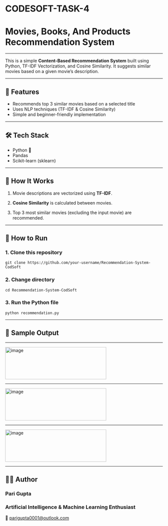 # CODESOFT-TASK-4

# Movies, Books, And Products Recommendation System

---

This is a simple **Content-Based Recommendation System** built using Python, TF-IDF Vectorization, and Cosine Similarity. It suggests similar movies based on a given movie’s description.

---

## 📌 Features

- Recommends top 3 similar movies based on a selected title
- Uses NLP techniques (TF-IDF & Cosine Similarity)
- Simple and beginner-friendly implementation

---

## 🛠️ Tech Stack

- Python 🐍
- Pandas
- Scikit-learn (sklearn)

---

## 🧠 How It Works

1. Movie descriptions are vectorized using **TF-IDF**.
   
2. **Cosine Similarity** is calculated between movies.
   
3. Top 3 most similar movies (excluding the input movie) are recommended.

---

## 🚀 How to Run

### 1. Clone this repository
```
git clone https://github.com/your-username/Recommendation-System-CodSoft
```

### 2. Change directory
```
cd Recommendation-System-CodSoft
```

### 3. Run the Python file
```
python recommendation.py
```

---


## 🎥 Sample Output

---

<img width="323" height="103" alt="image" src="https://github.com/user-attachments/assets/2bac6571-5a9d-4fdf-8315-fafb6f6cfc29" />

---

<img width="323" height="103" alt="image" src="https://github.com/user-attachments/assets/cda4c40d-4b64-4eff-9b9d-0b27f3fb0b92" />

---

<img width="323" height="103" alt="image" src="https://github.com/user-attachments/assets/5e9cd2b7-1ec5-4f61-acee-d4358a3466ee" />

---

## 🙋‍♂️ Author


### Pari Gupta
### Artificial Intelligence & Machine Learning Enthusiast

📧 parigupta0001@outlook.com
